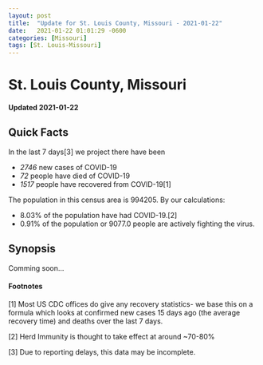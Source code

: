 ```yaml
---
layout: post
title:  "Update for St. Louis County, Missouri - 2021-01-22"
date:   2021-01-22 01:01:29 -0600
categories: [Missouri]
tags: [St. Louis-Missouri]
---
```


# St. Louis County, Missouri
#### Updated 2021-01-22

## Quick Facts

In the last 7 days[3] we project there have been
- *2746* new cases of COVID-19
- *72* people have died of COVID-19
- *1517* people have recovered from COVID-19[1]

The population in this census area is 994205. By our calculations:
- 8.03% of the population have had COVID-19.[2]
- 0.91% of the population or 9077.0 people are actively fighting the virus.

## Synopsis

Comming soon...


#### Footnotes

[1] Most US CDC offices do give any recovery statistics- we base this on a formula which looks at confirmed new cases
15 days ago (the average recovery time) and deaths over the last 7 days.

[2] Herd Immunity is thought to take effect at around ~70-80%

[3] Due to reporting delays, this data may be incomplete.
 
    